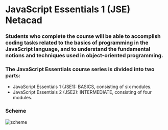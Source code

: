 # JavaScript Essentials 1 (JSE) Netacad

### Students who complete the course will be able to accomplish coding tasks related to the basics of programming in the JavaScript language, and to understand the fundamental notions and techniques used in object-oriented programming.

### The JavaScript Essentials course series is divided into two parts:
- JavaScript Essentials 1 (JSE1): BASICS, consisting of six modules.
- JavaScript Essentials 2 (JSE2): INTERMEDIATE, consisting of four modules.

### Scheme 
![scheme]([https://myoctocat.com/assets/images/base-octocat.svg](https://edube.org/learn/netacad-resources-javascript-essentials-1-0-eng/javascript-essentials-about-the-curriculum))
